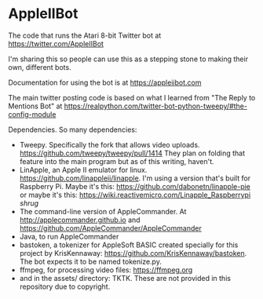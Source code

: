 # AppleIIBot

The code that runs the Atari 8-bit Twitter bot at https://twitter.com/AppleIIBot

I'm sharing this so people can use this as a stepping stone to making their own, different bots.

Documentation for using the bot is at https://appleiibot.com

The main twitter posting code is based on what I learned from "The Reply to Mentions Bot" at https://realpython.com/twitter-bot-python-tweepy/#the-config-module

Dependencies. So many dependencies:
- Tweepy. Specifically the fork that allows video uploads. https://github.com/tweepy/tweepy/pull/1414 They plan on folding that feature into the main program but as of this writing, haven't.
- LinApple, an Apple II emulator for linux. https://github.com/linappleii/linapple. I'm using a version that's built for Raspberry Pi. Maybe it's this: https://github.com/dabonetn/linapple-pie or maybe it's this: https://wiki.reactivemicro.com/Linapple_Raspberrypi *shrug*
- The command-line version of AppleCommander. At http://applecommander.github.io and https://github.com/AppleCommander/AppleCommander
- Java, to run AppleCommander
- bastoken, a tokenizer for AppleSoft BASIC created specially for this project by KrisKennaway: https://github.com/KrisKennaway/bastoken. The bot expects it to be named tokenize.py.
- ffmpeg, for processing video files: https://ffmpeg.org
- and in the assets/ directory: TKTK. These are not provided in this repository due to copyright.

